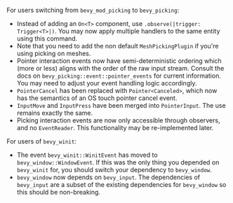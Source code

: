 For users switching from `bevy_mod_picking` to `bevy_picking`:

- Instead of adding an `On<T>` component, use `.observe(|trigger: Trigger<T>|)`. You may now apply multiple handlers to the same entity using this command.
- Note that you need to add the non default `MeshPickingPlugin` if you're using picking on meshes.
- Pointer interaction events now have semi-deterministic ordering which (more or less) aligns with the order of the raw input stream. Consult the docs on `bevy_picking::event::pointer_events` for current information. You may need to adjust your event handling logic accordingly.
- `PointerCancel` has been replaced with `Pointer<Canceled>`, which now has the semantics of an OS touch pointer cancel event.
- `InputMove` and `InputPress` have been merged into `PointerInput`. The use remains exactly the same.
- Picking interaction events are now only accessible through observers, and no `EventReader`. This functionality may be re-implemented later.

For users of `bevy_winit`:

- The event `bevy_winit::WinitEvent` has moved to `bevy_window::WindowEvent`. If this was the only thing you depended on `bevy_winit` for, you should switch your dependency to `bevy_window`.
- `bevy_window` now depends on `bevy_input`. The dependencies of `bevy_input` are a subset of the existing dependencies for `bevy_window` so this should be non-breaking.
